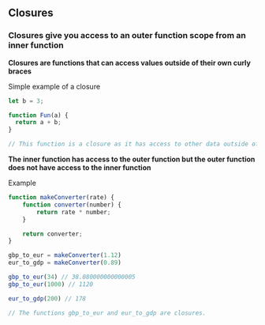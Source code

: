 ## Closures 

### Closures give you access to an outer function scope from an inner function

**Closures are functions that can access values outside of their own curly braces**

Simple example of a closure
```js 
let b = 3;

function Fun(a) {
  return a + b;
}

// This function is a closure as it has access to other data outside of its scope
```

**The inner function has access to the outer function 
but the outer function does not have access to the inner function**

Example 
```js
function makeConverter(rate) {
	function converter(number) {
		return rate * number;
	}

	return converter;
}

gbp_to_eur = makeConverter(1.12)
eur_to_gdp = makeConverter(0.89)

gbp_to_eur(34) // 38.080000000000005
gbp_to_eur(1000) // 1120

eur_to_gdp(200) // 178

// The functions gbp_to_eur and eur_to_gdp are closures.

```

